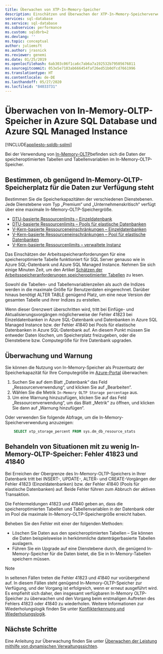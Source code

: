 ```yaml
---
title: Überwachen von XTP-In-Memory-Speicher
description: Einschätzen und Überwachen der XTP-In-Memory-Speicherverwendung und -kapazität; Beheben des Kapazitätsfehlers 41823
services: sql-database
ms.service: sql-database
ms.subservice: performance
ms.custom: sqldbrb=2
ms.devlang: ''
ms.topic: conceptual
author: juliemsft
ms.author: jrasnick
ms.reviewer: genemi
ms.date: 01/25/2019
ms.openlocfilehash: 6ab303c06f1ca6c7ab6a7a192532b79505676811
ms.sourcegitcommit: 053e5e7103ab666454faf26ed51b0dfcd7661996
ms.translationtype: HT
ms.contentlocale: de-DE
ms.lasthandoff: 05/27/2020
ms.locfileid: "84033731"
---
```

# <a name="monitor-in-memory-oltp-storage-in-azure-sql-database-and-azure-sql-managed-instance"></a>Überwachen von In-Memory-OLTP-Speicher in Azure SQL Database und Azure SQL Managed Instance
[!INCLUDE[appliesto-sqldb-sqlmi](includes/appliesto-sqldb-sqlmi.md)]

Bei der Verwendung von [In-Memory-OLTP](in-memory-oltp-overview.md)befinden sich die Daten der speicheroptimierten Tabellen und Tabellenvariablen im In-Memory-OLTP-Speicher.

## <a name="determine-whether-data-fits-within-the-in-memory-oltp-storage-cap"></a>Bestimmen, ob genügend In-Memory-OLTP-Speicherplatz für die Daten zur Verfügung steht

Bestimmen Sie die Speicherkapazitäten der verschiedenen Dienstebenen. Jede Dienstebene vom Typ „Premium“ und „Unternehmenskritisch“ verfügt über eine maximale In-Memory-OLTP-Speichergröße.

- [DTU-basierte Ressourcenlimits – Einzeldatenbank](database/resource-limits-dtu-single-databases.md)
- [DTU-basierte Ressourcenlimits – Pools für elastische Datenbanken](database/resource-limits-dtu-elastic-pools.md)
- [V-Kern-basierte Ressourceneinschränkungen – Einzeldatenbanken](database/resource-limits-vcore-single-databases.md)
- [V-Kern-basierte Ressourceneinschränkungen – Pool für elastische Datenbanken](database/resource-limits-vcore-elastic-pools.md)
- [V-Kern-basierte Ressourcenlimits – verwaltete Instanz](managed-instance/resource-limits.md)

Das Einschätzen der Arbeitsspeicheranforderungen für eine speicheroptimierte Tabelle funktioniert für SQL Server genauso wie in Azure SQL-Datenbank und Azure SQL Managed Instance. Nehmen Sie sich einige Minuten Zeit, um den Artikel [Schätzen der Arbeitsspeicheranforderungen speicheroptimierter Tabellen](/sql/relational-databases/in-memory-oltp/estimate-memory-requirements-for-memory-optimized-tables) zu lesen.

Sowohl die Tabellen- und Tabellenvariablenzeilen als auch die Indizes werden in die maximale Größe für Benutzerdaten eingerechnet. Darüber hinaus benötigt ALTER TABLE genügend Platz, um eine neue Version der gesamten Tabelle und ihrer Indizes zu erstellen.

Wenn dieser Grenzwert überschritten wird, tritt bei Einfüge- und Aktualisierungsvorgängen möglicherweise der Fehler 41823 bei Einzeldatenbanken in Azure SQL-Datenbank und Datenbanken in Azure SQL Managed Instance bzw. der Fehler 41840 bei Pools für elastische Datenbanken in Azure SQL-Datenbank auf. An diesem Punkt müssen Sie entweder Daten löschen, um Speicherplatz freizugeben, oder die Dienstebene bzw. Computegröße für Ihre Datenbank upgraden.

## <a name="monitoring-and-alerting"></a>Überwachung und Warnung

Sie können die Nutzung von In-Memory-Speicher als Prozentsatz der Speicherkapazität für Ihre Computegröße im [Azure-Portal](https://portal.azure.com/) überwachen:

1. Suchen Sie auf dem Blatt „Datenbank“ das Feld „Ressourcenverwendung“, und klicken Sie auf „Bearbeiten“.
2. Wählen Sie die Metrik `In-Memory OLTP Storage percentage` aus.
3. Um eine Warnung hinzuzufügen, klicken Sie auf das Feld „Ressourcenverwendung“, um das Blatt „Metrik“ zu öffnen, und klicken Sie dann auf „Warnung hinzufügen“.

Oder verwenden Sie folgende Abfrage, um die In-Memory-Speicherverwendung anzuzeigen:

```sql
    SELECT xtp_storage_percent FROM sys.dm_db_resource_stats
```

## <a name="correct-out-of-in-memory-oltp-storage-situations---errors-41823-and-41840"></a>Behandeln von Situationen mit zu wenig In-Memory-OLTP-Speicher: Fehler 41823 und 41840

Bei Erreichen der Obergrenze des In-Memory-OLTP-Speichers in Ihrer Datenbank tritt bei INSERT-, UPDATE-, ALTER- und CREATE-Vorgängen der Fehler 41823 (Einzeldatenbanken) bzw. der Fehler 41840 (Pools für elastische Datenbanken) auf. Beide Fehler führen zum Abbruch der aktiven Transaktion.

Die Fehlermeldungen 41823 und 41840 geben an, dass die speicheroptimierten Tabellen und Tabellenvariablen in der Datenbank oder im Pool die maximale In-Memory-OLTP-Speichergröße erreicht haben.

Beheben Sie den Fehler mit einer der folgenden Methoden:

- Löschen Sie Daten aus den speicheroptimierten Tabellen – Sie können die Daten beispielsweise in herkömmliche datenträgerbasierte Tabellen auslagern.
- Führen Sie ein Upgrade auf eine Dienstebene durch, die genügend In-Memory-Speicher für die Daten bietet, die Sie in In-Memory-Tabellen speichern müssen.

> [!NOTE]
> In seltenen Fällen treten die Fehler 41823 und 41840 nur vorübergehend auf. In diesem Fällen steht genügend In-Memory-OLTP-Speicher zur Verfügung, und der Vorgang ist erfolgreich, wenn er erneut ausgeführt wird. Es empfiehlt sich daher, den insgesamt verfügbaren In-Memory OLTP-Speicher zu überwachen und den Vorgang beim erstmaligen Auftreten des Fehlers 41823 oder 41840 zu wiederholen. Weitere Informationen zur Wiederholungslogik finden Sie unter [Konflikterkennung und Wiederholungslogik](https://docs.microsoft.com/sql/relational-databases/In-memory-oltp/transactions-with-memory-optimized-tables#conflict-detection-and-retry-logic).

## <a name="next-steps"></a>Nächste Schritte

Eine Anleitung zur Überwachung finden Sie unter [Überwachen der Leistung mithilfe von dynamischen Verwaltungssichten](database/monitoring-with-dmvs.md).
